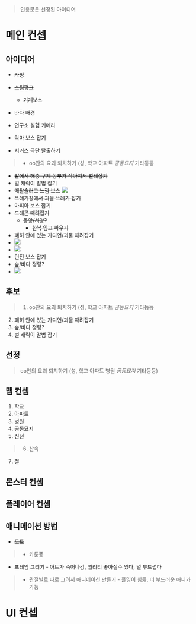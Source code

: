 > 인용문은 선정된 아이디어
# 메인 컨셉
## 아이디어
- ~~사펑~~

- ~~스팀펑크~~
	- ~~기계보스~~
- 바다 배경
- 연구소 실험 키메라
- 악마 보스 잡기
- 서커스 극단 탈출하기
> - oo안의 요괴 퇴치하기 (성, 학교 아파트  *공동묘지* 기타등등
- ~~밭에서 해충 구제 농부가 작아져서 벌레잡기~~
- 벌 캐릭이 말법 잡기
- ~~메탈슬러그 느낌 보스~~
	![](https://i.pinimg.com/564x/df/c5/b5/dfc5b5f1760397d0f209a3afeeffe0a2.jpg)
- ~~쓰레기장에서 괴물 쓰레기 잡기~~
- 마피아 보스 잡기
- ~~드래곤 때려잡기~~
	- ~~동양/서양?~~
		- ~~한복 입고 싸우기~~
- 폐허 안에 있는 가디언/괴물 때려잡기
- ![](https://static.wikia.nocookie.net/pokemon/images/8/8a/%ED%82%AC%EA%B0%80%EB%A5%B4%EB%8F%84_%EA%B3%B5%EC%8B%9D_%EC%9D%BC%EB%9F%AC%EC%8A%A4%ED%8A%B8.png/revision/latest?cb=20170802114720&path-prefix=ko)
- ![](https://static.inven.co.kr/image_2011/site_image/maple/dataninfo/monsterscreen/s8160000.gif)
- ~~던전 보스 잡기~~
- 숲/바다 정령?
- ![](https://cdn.discordapp.com/attachments/1219271852388515850/1228306978565259294/image.png?ex=662b9104&is=66191c04&hm=2da0f3cdc21742b0791e1a89f337ee0f7a4c9e9737c410b68f059f99c6322e32&)

## 후보
> 1. oo안의 요괴 퇴치하기 (성, 학교 아파트  *공동묘지* 기타등등
2. 폐허 안에 있는 가디언/괴물 때려잡기
3. 숲/바다 정령?
4. 벌 캐릭이 말법 잡기

## 선정
> oo안의 요괴 퇴치하기 (성, 학교 아파트 병원 *공동묘지* 기타등등)

## 맵 컨셉
1. 학교 
2. 아파트 
3. 병원 
4. 공동묘지 
5. 신전
> 6. 산속
7. 절
## 몬스터 컨셉
## 플레이어 컨셉
## 애니메이션 방법
- ~~도트~~
> - 카툰풍

- 프레임 그리기 - 아트가 죽어나감, 퀄리티 좋아질수 있다, 덜 부드럽다
> - 관절별로 따로 그려서 애니메이션 만들기 - 플밍이 힘듦, 더 부드러운 애니가 가능
# UI 컨셉
